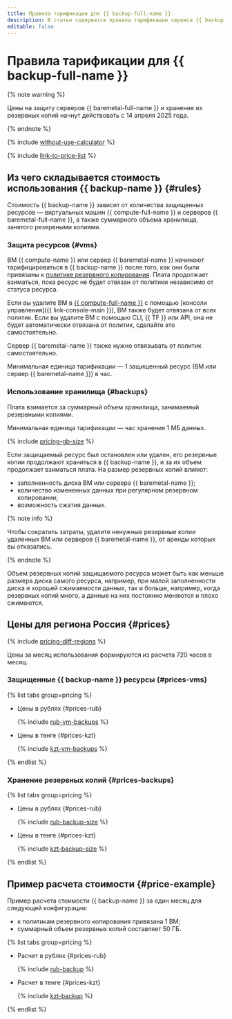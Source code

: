 ```yaml
---
title: Правила тарификации для {{ backup-full-name }}
description: В статье содержатся правила тарификации сервиса {{ backup-name }}.
editable: false
---
```


# Правила тарификации для {{ backup-full-name }}



{% note warning %}

Цены на защиту серверов {{ baremetal-full-name }} и хранение их резервных копий начнут действовать с 14 апреля 2025 года.

{% endnote %}

{% include [without-use-calculator](../_includes/pricing/without-use-calculator.md) %}

{% include [link-to-price-list](../_includes/pricing/link-to-price-list.md) %}

## Из чего складывается стоимость использования {{ backup-name }} {#rules}

Стоимость {{ backup-name }} зависит от количества защищенных ресурсов — виртуальных машин {{ compute-full-name }} и серверов {{ baremetal-full-name }}, а также суммарного объема хранилища, занятого резервными копиями.

### Защита ресурсов {#vms}

ВМ {{ compute-name }} или сервер {{ baremetal-name }} начинают тарифицироваться в {{ backup-name }} после того, как они были привязаны к [политике резервного копирования](./concepts/policy.md). Плата продолжает взиматься, пока ресурс не будет отвязан от политики независимо от статуса ресурса.

Если вы удалите ВМ в [{{ compute-full-name }}](../compute/) с помощью [консоли управления]({{ link-console-main }}), ВМ также будет отвязана от всех политик. Если вы удалите ВМ с помощью CLI, {{ TF }} или API, она не будет автоматически отвязана от политик, сделайте это самостоятельно.

Сервер {{ baremetal-name }} также нужно отвязывать от политик самостоятельно.

Минимальная единица тарификации — 1 защищенный ресурс (ВМ или сервер {{ baremetal-name }}) в час.

### Использование хранилища {#backups}

Плата взимается за суммарный объем хранилища, занимаемый резервными копиями.

Минимальная единица тарификации — час хранения 1 МБ данных.

{% include [pricing-gb-size](../_includes/pricing-gb-size.md) %}

Если защищаемый ресурс был остановлен или удален, его резервные копии продолжают храниться в {{ backup-name }}, и за их объем продолжает взиматься плата. На размер резервных копий влияют:
* заполненность диска ВМ или сервера {{ baremetal-name }};
* количество измененных данных при регулярном резервном копировании;
* возможность сжатия данных.

{% note info %}

Чтобы сократить затраты, удалите ненужные резервные копии удаленных ВМ или серверов {{ baremetal-name }}, от аренды которых вы отказались.

{% endnote %}

Объем резервных копий защищаемого ресурса может быть как меньше размера диска самого ресурса, например, при малой заполненности диска и хорошей сжимаемости данных, так и больше, например, когда резервных копий много, а данные на них постоянно меняются и плохо сжимаются.

## Цены для региона Россия {#prices}

{% include [pricing-diff-regions](../_includes/pricing-diff-regions.md) %}

Цены за месяц использования формируются из расчета 720 часов в месяц.

### Защищенные {{ backup-name }} ресурсы {#prices-vms}


{% list tabs group=pricing %}

- Цены в рублях {#prices-rub}

  {% include [rub-vm-backups](../_pricing/backup/rub-vm-backups.md) %}

- Цены в тенге {#prices-kzt}

  {% include [kzt-vm-backups](../_pricing/backup/kzt-vm-backups.md) %}

{% endlist %}



### Хранение резервных копий {#prices-backups}


{% list tabs group=pricing %}

- Цены в рублях {#prices-rub}

  {% include [rub-backup-size](../_pricing/backup/rub-backup-size.md) %}

- Цены в тенге {#prices-kzt}

  {% include [kzt-backup-size](../_pricing/backup/kzt-backup-size.md) %}

{% endlist %}



## Пример расчета стоимости {#price-example}

Пример расчета стоимости {{ backup-name }} за один месяц для следующей конфигурации:
* к политикам резервного копирования привязана 1 ВМ;
* суммарный объем резервных копий составляет 50 ГБ.


{% list tabs group=pricing %}

- Расчет в рублях {#prices-rub}

  {% include [rub-backup](../_pricing_examples/backup/rub.md) %}

- Расчет в тенге {#prices-kzt}

  {% include [kzt-backup](../_pricing_examples/backup/kzt.md) %}

{% endlist %}



